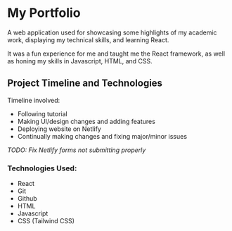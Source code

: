 # My Portfolio
A web application used for showcasing some highlights of my academic work, displaying my technical skills, and learning React.

It was a fun experience for me and taught me the React framework, as well as honing my skills in Javascript, HTML, and CSS.


## Project Timeline and Technologies

Timeline involved:
- Following tutorial
- Making UI/design changes and adding features
- Deploying website on Netlify
- Continually making changes and fixing major/minor issues

*TODO: Fix Netlify forms not submitting properly*


### Technologies Used:

* React
* Git
* Github
* HTML
* Javascript
* CSS (Tailwind CSS)
